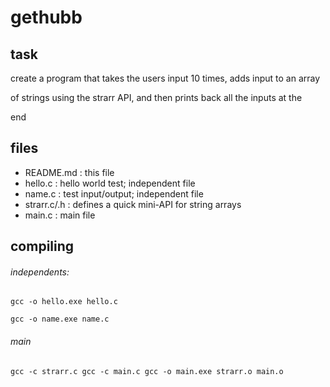 # gethubb

## task
create a program that takes the users input 10 times, adds input to an array

of strings using the strarr API, and then prints back all the inputs at the

end

## files
 - README.md : this file
 - hello.c : hello world test; independent file
 - name.c : test input/output; independent file
 - strarr.c/.h : defines a quick mini-API for string arrays
 - main.c : main file

## compiling
###### independents:
`gcc -o hello.exe hello.c`

`gcc -o name.exe name.c`

###### main

`
gcc -c strarr.c
gcc -c main.c
gcc -o main.exe strarr.o main.o
`


